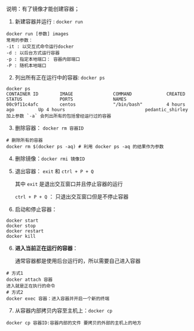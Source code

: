 说明：有了镜像才能创建容器；

1. 新建容器并运行 : `docker run`

```shell
docker run [参数] images 
常用的参数：
-it : 以交互式命令运行docker
-d : 以后台方式运行容器
-p : 指定本地端口： 容器内部端口
-P : 随机本地端口
```

2. 列出所有正在运行中的容器: `docker ps`

```shell
docker ps
CONTAINER ID        IMAGE               COMMAND             CREATED             STATUS              PORTS               NAMES
00c9f11c4afc        centos              "/bin/bash"         4 hours ago         Up 4 hours                              pedantic_shirley
加上参数 `-a` 会列出所有的包括曾经运行过的容器
```

3. 删除容器： `docker rm 容器ID `

```shell
# 删除所有的容器
docker rm $(docker ps -aq) # 利用 docker ps -aq 的结果作为参数
```

4. 删除镜像：`docker rmi 镜像ID`

5. 退出容器： `exit`  和 `ctrl + P + Q`

   其中 `exit` 是退出交互窗口并且停止容器的运行

   `ctrl + P + Q` ： 只退出交互窗口但是不停止容器

6. 启动和停止容器：

```shel
docker start
docker stop
docker restart
docker kill
```

6. **进入当前正在运行的容器**：

   通常容器都是使用后台运行的，所以需要自己进入容器

```shell
# 方式1
docker attach 容器
进入就是正在执行的命令
# 方式2
docker exec 容器：进入容器并开启一个新的终端
```

7. 从容器内部拷贝内容至主机上：`docker cp`

```shell
docker cp 容器ID:容器内部的文件 要拷贝的外部的主机上的地方
```





































































































